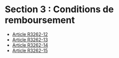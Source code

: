 # Section 3 : Conditions de remboursement

* [Article R3262-12](./LEGIARTI000018533504.md)
* [Article R3262-13](./LEGIARTI000018533502.md)
* [Article R3262-14](./LEGIARTI000018533500.md)
* [Article R3262-15](./LEGIARTI000021926385.md)

